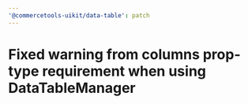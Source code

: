 ```yaml
---
'@commercetools-uikit/data-table': patch
---
```


# Fixed warning from columns prop-type requirement when using DataTableManager

